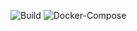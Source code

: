 ![Build](https://github.com/kamilgregorczyk/accountapi-client/workflows/Build/badge.svg) ![Docker-Compose](https://github.com/kamilgregorczyk/accountapi-client/workflows/Docker-Compose/badge.svg)
